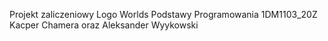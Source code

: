Projekt zaliczeniowy Logo Worlds Podstawy Programowania 1DM1103_20Z Kacper Chamera oraz Aleksander Wyykowski